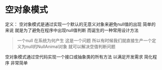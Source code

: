 # 空对象模式

定义： 空对象模式是通过实现一个默认的无意义对象来避免null值的出现  简单的来说 就是为了避免在程序中出现null值判断
而诞生的一种常用设计方法

> 一个null 在系统为何产生 这是一个问题 所以有时候我们就直接生产一个定义为null的NullAnimal对象 就可以解决空值判断问题

空对象模式通过空代码实现一个接口或抽象类的所有方法 以满足开发需求 简化程序 非常简单